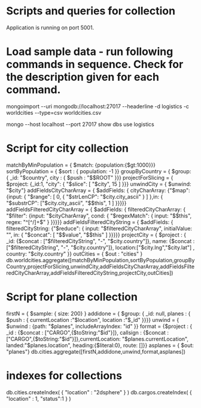 # Scripts and queries for collection

Application is running on port 5001.

# Load sample data - run following commands in sequence. Check for the description given for each command.

mongoimport --uri mongodb://localhost:27017 --headerline -d logistics -c worldcities --type=csv worldcities.csv

mongo --host localhost --port 27017
show dbs
use logistics

# Script for city collection

matchByMinPopulation = { $match: {population:{$gt:1000}}}
sortByPopulation = { $sort : { population: -1 }}
groupByCountry = { $group: { _id: "$country", city : { $push : "$$ROOT" }}}
projectForSlicing = { $project: {_id:1, "city": { "$slice": [ "$city", 15 ] }}}
unwindCity = { $unwind: "$city"}
addFieldsCityCharArray = { $addFields: { cityCharArray: {"$map": {input: { "$range": [ 0, { "$strLenCP": "$city.city_ascii" } ] },in: { "$substrCP": ["$city.city_ascii", "$$this", 1 ] }}}}}
addFieldsFilteredCityCharArray = { $addFields: { filteredCityCharArray: { "$filter": {input: "$cityCharArray", cond: { "$regexMatch": { input: "$$this", regex: "^[^/]+$" } }}}}}
addFieldsFilteredCityString = { $addFields: { filteredCityString: {"$reduce": { input: "$filteredCityCharArray", initialValue: "", in: { "$concat": [ "$$value", "$$this" ] }}}}}
projectCity = { $project : { _id: {$concat : ["$filteredCityString", "-", "$city.country"]}, name: {$concat : ["$filteredCityString", "-", "$city.country"]}, location:["$city.lng","$city.lat"] , country: "$city.country" }}
outCities = { $out : "cities" }
db.worldcities.aggregate([matchByMinPopulation,sortByPopulation,groupByCountry,projectForSlicing,unwindCity,addFieldsCityCharArray,addFieldsFilteredCityCharArray,addFieldsFilteredCityString,projectCity,outCities])

# Script for plane collection

firstN = { $sample: { size: 200} }
addidone = { $group: { _id: null, planes : { $push : { currentLocation :"$location", location :"$_id" }}}}
unwind = { $unwind : {path: "$planes", includeArrayIndex: "id" }}
format = {$project : { _id : {$concat : ["CARGO",{$toString:"$id"}]}, callsign : {$concat : ["CARGO",{$toString:"$id"}]},currentLocation: "$planes.currentLocation", landed:"$planes.location", heading:{$literal:0}, route: []}}
asplanes = { $out: "planes"}
db.cities.aggregate([firstN,addidone,unwind,format,asplanes])

# indexes for collections

db.cities.createIndex( { "location" : "2dsphere" } )
db.cargos.createIndex( { "location" : 1, "status":1 } )
